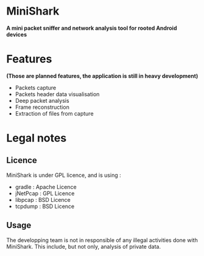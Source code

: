 # MiniShark
**A mini packet sniffer and network analysis tool for rooted Android devices**

# Features 
**(Those are planned features, the application is still in heavy development)**

- Packets capture
- Packets header data visualisation
- Deep packet analysis
- Frame reconstruction
- Extraction of files from capture

# Legal notes
## Licence
MiniShark is under GPL licence, and is using : 
- gradle : Apache Licence
- jNetPcap : GPL Licence
- libpcap : BSD Licence
- tcpdump : BSD Licence

## Usage
The developping team is not in responsible of any illegal activities done with MiniShark. This include, but not only, analysis of private data.
